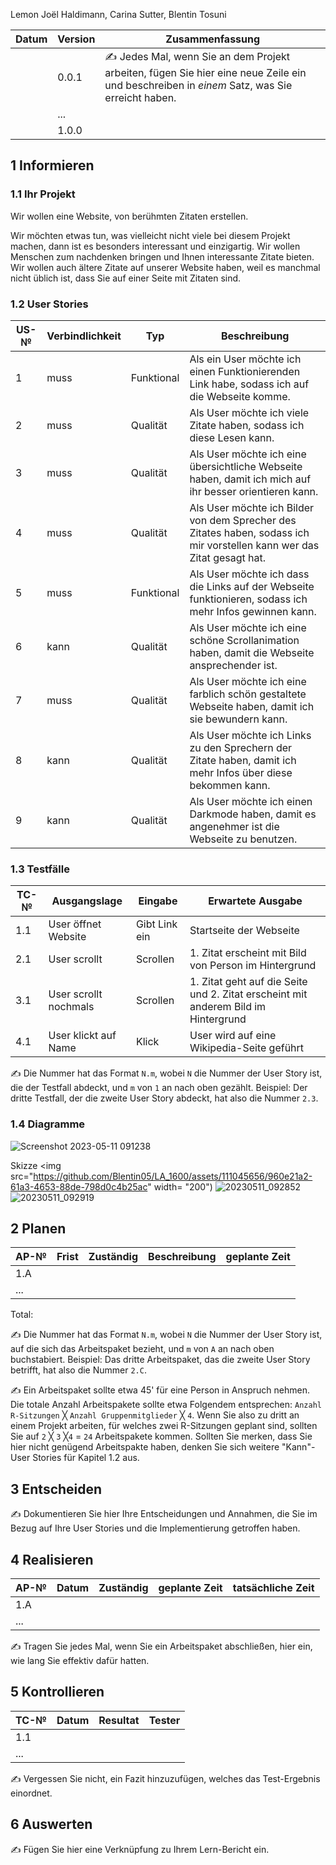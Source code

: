 Lemon 
Joël Haldimann, Carina Sutter, Blentin Tosuni

| Datum | Version | Zusammenfassung                                              |
| ----- | ------- | ------------------------------------------------------------ |
|       | 0.0.1   | ✍️ Jedes Mal, wenn Sie an dem Projekt arbeiten, fügen Sie hier eine neue Zeile ein und beschreiben in *einem* Satz, was Sie erreicht haben. |
|       | ...     |                                                              |
|       | 1.0.0   |                                                              |

## 1 Informieren

### 1.1 Ihr Projekt

Wir wollen eine Website, von berühmten Zitaten erstellen.

Wir möchten etwas tun, was vielleicht nicht viele bei diesem Projekt machen, dann ist es besonders interessant und einzigartig. Wir wollen Menschen zum nachdenken bringen und Ihnen interessante Zitate bieten. Wir wollen auch ältere Zitate auf unserer Website haben, weil es manchmal nicht üblich ist, dass Sie auf einer Seite mit Zitaten sind.

### 1.2 User Stories

| US-№ | Verbindlichkeit | Typ  | Beschreibung                       |
| ---- | --------------- | ---- | ---------------------------------- |
| 1   |muss|Funktional|Als ein User möchte ich einen Funktionierenden Link habe, sodass ich auf die Webseite komme.|
| 2   |muss|Qualität|Als User möchte ich viele Zitate haben, sodass ich diese Lesen kann.|
| 3   |muss|Qualität|Als User möchte ich eine übersichtliche Webseite haben, damit ich mich auf ihr besser orientieren kann.|
| 4   |muss|Qualität|Als User möchte ich Bilder von dem Sprecher des Zitates haben, sodass ich mir vorstellen kann wer das Zitat gesagt hat.|
| 5   |muss|Funktional|Als User möchte ich dass die Links auf der Webseite funktionieren, sodass ich mehr Infos gewinnen kann.|
| 6   |kann|Qualität|Als User möchte ich eine schöne Scrollanimation haben, damit die Webseite ansprechender ist.|
| 7   |muss|Qualität|Als User möchte ich eine farblich schön gestaltete Webseite haben, damit ich sie bewundern kann.|
| 8   |kann|Qualität|Als User möchte ich Links zu den Sprechern der Zitate haben, damit ich mehr Infos über diese bekommen kann.|
| 9   |kann|Qualität|Als User möchte ich einen Darkmode haben, damit es angenehmer ist die Webseite zu benutzen.|



### 1.3 Testfälle

| TC-№ | Ausgangslage | Eingabe | Erwartete Ausgabe |
| ---- | ------------ | ------- | ----------------- |
| 1.1  | User öffnet Website|Gibt Link ein|Startseite der Webseite|
| 2.1  | User scrollt|Scrollen|1. Zitat erscheint mit Bild von Person im Hintergrund|
| 3.1  | User scrollt nochmals|Scrollen|1. Zitat geht auf die Seite und 2. Zitat erscheint mit anderem Bild im Hintergrund|
| 4.1  | User klickt auf Name | Klick| User wird auf eine Wikipedia-Seite geführt|

✍️ Die Nummer hat das Format `N.m`, wobei `N` die Nummer der User Story ist, die der Testfall abdeckt, und `m` von `1` an nach oben gezählt. Beispiel: Der dritte Testfall, der die zweite User Story abdeckt, hat also die Nummer `2.3`.

### 1.4 Diagramme

![Screenshot 2023-05-11 091238](https://github.com/Blentin05/LA_1600/assets/111045987/e524ba06-c7c6-4584-8040-73954e075b7e)

Skizze
<img src="https://github.com/Blentin05/LA_1600/assets/111045656/960e21a2-61a3-4653-88de-798d0c4b25ac" width= "200")
![20230511_092852](https://github.com/Blentin05/LA_1600/assets/111045656/41ef7d41-7685-4d69-b3a6-2db463c3e21b)
![20230511_092919](https://github.com/Blentin05/LA_1600/assets/111045656/35b8b6e1-8328-41c8-8505-422eae9d4653)



## 2 Planen

| AP-№ | Frist | Zuständig | Beschreibung | geplante Zeit |
| ---- | ----- | --------- | ------------ | ------------- |
| 1.A  |       |           |              |               |
| ...  |       |           |              |               |

Total: 

✍️ Die Nummer hat das Format `N.m`, wobei `N` die Nummer der User Story ist, auf die sich das Arbeitspaket bezieht, und `m` von `A` an nach oben buchstabiert. Beispiel: Das dritte Arbeitspaket, das die zweite User Story betrifft, hat also die Nummer `2.C`.

✍️ Ein Arbeitspaket sollte etwa 45' für eine Person in Anspruch nehmen. Die totale Anzahl Arbeitspakete sollte etwa Folgendem entsprechen: `Anzahl R-Sitzungen` ╳ `Anzahl Gruppenmitglieder` ╳ `4`. Wenn Sie also zu dritt an einem Projekt arbeiten, für welches zwei R-Sitzungen geplant sind, sollten Sie auf `2` ╳ `3` ╳`4` = `24` Arbeitspakete kommen. Sollten Sie merken, dass Sie hier nicht genügend Arbeitspakte haben, denken Sie sich weitere "Kann"-User Stories für Kapitel 1.2 aus.

## 3 Entscheiden

✍️ Dokumentieren Sie hier Ihre Entscheidungen und Annahmen, die Sie im Bezug auf Ihre User Stories und die Implementierung getroffen haben.

## 4 Realisieren

| AP-№ | Datum | Zuständig | geplante Zeit | tatsächliche Zeit |
| ---- | ----- | --------- | ------------- | ----------------- |
| 1.A  |       |           |               |                   |
| ...  |       |           |               |                   |

✍️ Tragen Sie jedes Mal, wenn Sie ein Arbeitspaket abschließen, hier ein, wie lang Sie effektiv dafür hatten.

## 5 Kontrollieren

| TC-№ | Datum | Resultat | Tester |
| ---- | ----- | -------- | ------ |
| 1.1  |       |          |        |
| ...  |       |          |        |

✍️ Vergessen Sie nicht, ein Fazit hinzuzufügen, welches das Test-Ergebnis einordnet.

## 6 Auswerten

✍️ Fügen Sie hier eine Verknüpfung zu Ihrem Lern-Bericht ein.
